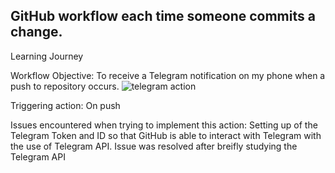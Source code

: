## GitHub workflow each time someone commits a change.

Learning Journey

Workflow Objective: To receive a Telegram notification on my phone when a push to repository occurs.
![telegram action](https://user-images.githubusercontent.com/93564452/146679202-754edef1-cf2f-467a-95a5-0993894d91f0.png)


Triggering action: On push


Issues encountered when trying to implement this action: Setting up of the Telegram Token and ID so that GitHub is able to interact with Telegram with the use of Telegram API. Issue was resolved after breifly studying the Telegram API

